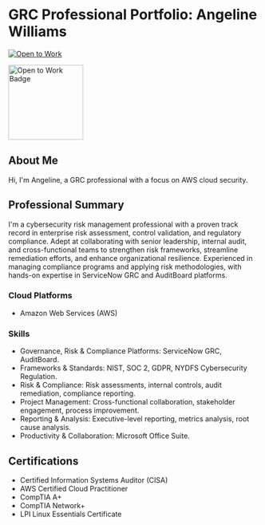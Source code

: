 # GRC Professional Portfolio: Angeline Williams

[![Open to Work](https://img.shields.io/badge/Open%20to%20Work-brightgreen)](https://www.linkedin.com/in/angeline-williams/)

<a href="https://www.linkedin.com/in/angeline-williams/" target="_blank">
  <img src="https://img.shields.io/badge/Open%20to%20Work-brightgreen" width="150" alt="Open to Work Badge" />
</a>

## About Me
Hi, I'm Angeline, a GRC professional with a focus on AWS cloud security.

## Professional Summary
I'm a cybersecurity risk management professional with a proven track record in enterprise risk assessment, control validation, and regulatory compliance. Adept at collaborating with senior leadership, internal audit, and cross-functional teams to strengthen risk frameworks, streamline remediation efforts, and enhance organizational resilience. Experienced in managing compliance programs and applying risk methodologies, with hands-on expertise in ServiceNow GRC and AuditBoard platforms.

### Cloud Platforms
- Amazon Web Services (AWS)

### Skills
- Governance, Risk & Compliance Platforms: ServiceNow GRC, AuditBoard.
- Frameworks & Standards: NIST, SOC 2, GDPR, NYDFS Cybersecurity Regulation.
- Risk & Compliance: Risk assessments, internal controls, audit remediation, compliance reporting.
- Project Management: Cross-functional collaboration, stakeholder engagement, process improvement.
- Reporting & Analysis: Executive-level reporting, metrics analysis, root cause analysis.
- Productivity & Collaboration: Microsoft Office Suite.

## Certifications

- Certified Information Systems Auditor (CISA)
- AWS Certified Cloud Practitioner
- CompTIA A+
- CompTIA Network+
- LPI Linux Essentials Certificate
